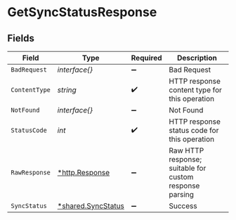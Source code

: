 # GetSyncStatusResponse


## Fields

| Field                                                   | Type                                                    | Required                                                | Description                                             |
| ------------------------------------------------------- | ------------------------------------------------------- | ------------------------------------------------------- | ------------------------------------------------------- |
| `BadRequest`                                            | *interface{}*                                           | :heavy_minus_sign:                                      | Bad Request                                             |
| `ContentType`                                           | *string*                                                | :heavy_check_mark:                                      | HTTP response content type for this operation           |
| `NotFound`                                              | *interface{}*                                           | :heavy_minus_sign:                                      | Not Found                                               |
| `StatusCode`                                            | *int*                                                   | :heavy_check_mark:                                      | HTTP response status code for this operation            |
| `RawResponse`                                           | [*http.Response](https://pkg.go.dev/net/http#Response)  | :heavy_minus_sign:                                      | Raw HTTP response; suitable for custom response parsing |
| `SyncStatus`                                            | [*shared.SyncStatus](../../models/shared/syncstatus.md) | :heavy_minus_sign:                                      | Success                                                 |